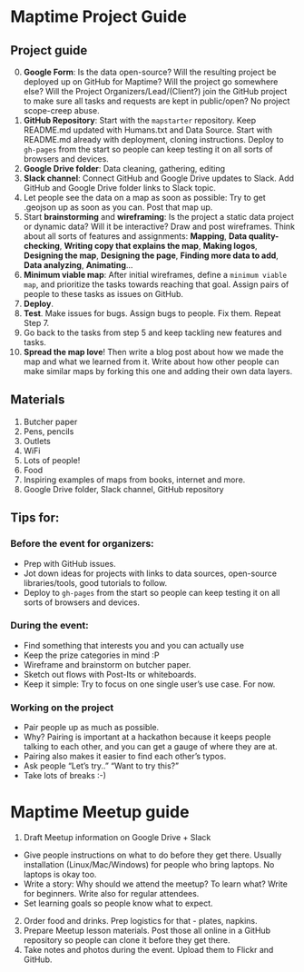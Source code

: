 # Maptime Project Guide
## Project guide
0. **Google Form**: Is the data open-source? Will the resulting project be deployed up on GitHub for Maptime? Will the project go somewhere else? Will the Project Organizers/Lead/(Client?) join the GitHub project to make sure all tasks and requests are kept in public/open? No project scope-creep abuse.
1. **GitHub Repository**: Start with the `mapstarter` repository. Keep README.md updated with Humans.txt and Data Source. Start with README.md already with deployment, cloning instructions. Deploy to `gh-pages` from the start so people can keep testing it on all sorts of browsers and devices.
2. **Google Drive folder**: Data cleaning, gathering, editing
3. **Slack channel**: Connect GitHub and Google Drive updates to Slack. Add GitHub and Google Drive folder links to Slack topic.
4. Let people see the data on a map as soon as possible: Try to get .geojson up as soon as you can. Post that map up.
5. Start **brainstorming** and **wireframing**: Is the project a static data project or dynamic data? Will it be interactive? Draw and post wireframes. Think about all sorts of features and assignments: **Mapping**, **Data quality-checking**, **Writing copy that explains the map**, **Making logos**, **Designing the map**, **Designing the page**, **Finding more data to add**, **Data analyzing**, **Animating**…
6. **Minimum viable map**: After initial wireframes, define a `minimum viable map`, and prioritize the tasks towards reaching that goal. Assign pairs of people to these tasks as issues on GitHub.
7. **Deploy**.
8. **Test**. Make issues for bugs. Assign bugs to people. Fix them. Repeat Step 7.
9. Go back to the tasks from step 5 and keep tackling new features and tasks.
10. **Spread the map love**! Then write a blog post about how we made the map and what we learned from it. Write about how other people can make similar maps by forking this one and adding their own data layers.

## Materials
1. Butcher paper
2. Pens, pencils
3. Outlets
4. WiFi
5. Lots of people!
6. Food
7. Inspiring examples of maps from books, internet and more.
8. Google Drive folder, Slack channel, GitHub repository

## Tips for:
### Before the event for organizers:
- Prep with GitHub issues.
- Jot down ideas for projects with links to data sources, open-source libraries/tools, good tutorials to follow.
- Deploy to `gh-pages` from the start so people can keep testing it on all sorts of browsers and devices.

### During the event:
- Find something that interests you and you can actually use
- Keep the prize categories in mind :P
- Wireframe and brainstorm on butcher paper.
- Sketch out flows with Post-Its or whiteboards.
- Keep it simple: Try to focus on one single user’s use case. For now.

### Working on the project
- Pair people up as much as possible. 
- Why? Pairing is important at a hackathon because it keeps people talking to each other, and you can get a gauge of where they are at.
- Pairing also makes it easier to find each other’s typos.
- Ask people “Let’s try..” “Want to try this?”
- Take lots of breaks :-)

# Maptime Meetup guide
1. Draft Meetup information on Google Drive + Slack
- Give people instructions on what to do before they get there. Usually installation (Linux/Mac/Windows) for people who bring laptops. No laptops is okay too.
- Write a story: Why should we attend the meetup? To learn what? Write for beginners. Write also for regular attendees.
- Set learning goals so people know what to expect.
2. Order food and drinks. Prep logistics for that - plates, napkins.
3. Prepare Meetup lesson materials. Post those all online in a GitHub repository so people can clone it before they get there.
4. Take notes and photos during the event. Upload them to Flickr and GitHub.

